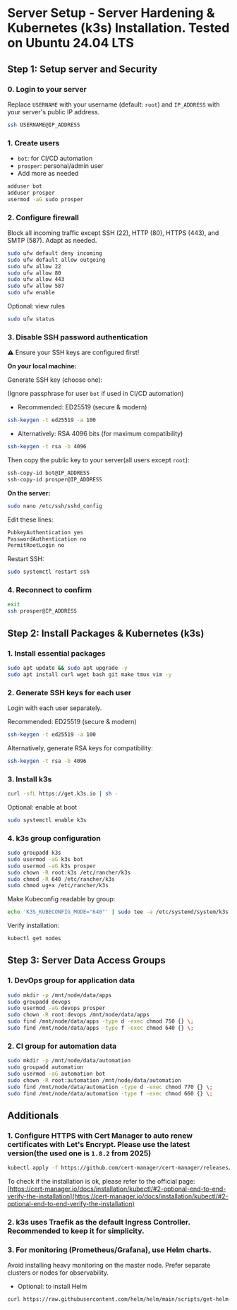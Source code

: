 # Server Setup - Server Hardening & Kubernetes (k3s) Installation. Tested on Ubuntu 24.04 LTS

## Step 1: Setup server and Security

### 0. Login to your server

Replace `USERNAME` with your username (default: `root`) and `IP_ADDRESS` with your server's public IP address.

```bash
ssh USERNAME@IP_ADDRESS
```

### 1. Create users

- `bot`: for CI/CD automation
- `prosper`: personal/admin user
- Add more as needed

```bash
adduser bot
adduser prosper
usermod -aG sudo prosper
```

### 2. Configure firewall

Block all incoming traffic except SSH (22), HTTP (80), HTTPS (443), and SMTP (587). Adapt as needed.

```bash
sudo ufw default deny incoming
sudo ufw default allow outgoing
sudo ufw allow 22
sudo ufw allow 80
sudo ufw allow 443
sudo ufw allow 587
sudo ufw enable
```

Optional: view rules

```bash
sudo ufw status
```

### 3. Disable SSH password authentication

⚠️ Ensure your SSH keys are configured first!

**On your local machine:**

Generate SSH key (choose one):

(Ignore passphrase for user `bot` if used in CI/CD automation)

- Recommended: ED25519 (secure & modern)

```bash
ssh-keygen -t ed25519 -a 100
```

- Alternatively: RSA 4096 bits (for maximum compatibility)

```bash
ssh-keygen -t rsa -b 4096
```

Then copy the public key to your server(all users except `root`):

```bash
ssh-copy-id bot@IP_ADDRESS
ssh-copy-id prosper@IP_ADDRESS
```

**On the server:**

```bash
sudo nano /etc/ssh/sshd_config
```

Edit these lines:

```bash
PubkeyAuthentication yes
PasswordAuthentication no
PermitRootLogin no
```

Restart SSH:

```bash
sudo systemctl restart ssh
```

### 4. Reconnect to confirm

```bash
exit
ssh prosper@IP_ADDRESS
```

## Step 2: Install Packages & Kubernetes (k3s)

### 1. Install essential packages

```bash
sudo apt update && sudo apt upgrade -y
sudo apt install curl wget bash git make tmux vim -y
```

### 2. Generate SSH keys for each user

Login with each user separately.

Recommended: ED25519 (secure & modern)

```bash
ssh-keygen -t ed25519 -a 100
```

Alternatively, generate RSA keys for compatibility:

```bash
ssh-keygen -t rsa -b 4096
```

### 3. Install k3s

```bash
curl -sfL https://get.k3s.io | sh -
```

Optional: enable at boot

```bash
sudo systemctl enable k3s
```

### 4. k3s group configuration

```bash
sudo groupadd k3s
sudo usermod -aG k3s bot
sudo usermod -aG k3s prosper
sudo chown -R root:k3s /etc/rancher/k3s
sudo chmod -R 640 /etc/rancher/k3s
sudo chmod ug+x /etc/rancher/k3s
```

Make Kubeconfig readable by group:

```bash
echo 'K3S_KUBECONFIG_MODE="640"' | sudo tee -a /etc/systemd/system/k3s.service.env
```

Verify installation:

```bash
kubectl get nodes
```

## Step 3: Server Data Access Groups

### 1. DevOps group for application data

```bash
sudo mkdir -p /mnt/node/data/apps
sudo groupadd devops
sudo usermod -aG devops prosper
sudo chown -R root:devops /mnt/node/data/apps
sudo find /mnt/node/data/apps -type d -exec chmod 750 {} \;
sudo find /mnt/node/data/apps -type f -exec chmod 640 {} \;
```

### 2. CI group for automation data

```bash
sudo mkdir -p /mnt/node/data/automation
sudo groupadd automation
sudo usermod -aG automation bot
sudo chown -R root:automation /mnt/node/data/automation
sudo find /mnt/node/data/automation -type d -exec chmod 770 {} \;
sudo find /mnt/node/data/automation -type f -exec chmod 660 {} \;
```

## Additionals

### 1. Configure HTTPS with Cert Manager to auto renew certificates with Let's Encrypt. Please use the latest version(the used one is `1.8.2` from 2025)

```bash
kubectl apply -f https://github.com/cert-manager/cert-manager/releases/download/v1.18.2/cert-manager.yaml
```

To check if the installation is ok, please refer to the official page: [https://cert-manager.io/docs/installation/kubectl/#2-optional-end-to-end-verify-the-installation](https://cert-manager.io/docs/installation/kubectl/#2-optional-end-to-end-verify-the-installation)

### 2. k3s uses **Traefik** as the default Ingress Controller. Recommended to keep it for simplicity.

### 3. For monitoring (Prometheus/Grafana), use Helm charts.

Avoid installing heavy monitoring on the master node.
Prefer separate clusters or nodes for observability.

- Optional: to install Helm

```bash
curl https://raw.githubusercontent.com/helm/helm/main/scripts/get-helm-3 | bash
```
